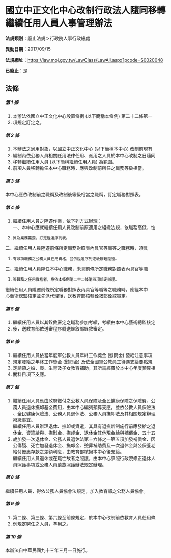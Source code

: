 # 國立中正文化中心改制行政法人隨同移轉繼續任用人員人事管理辦法

**法規類別**：廢止法規＞行政院人事行政總處

**異動日期**：2017/09/15  

**法規網址**：https://law.moj.gov.tw/LawClass/LawAll.aspx?pcode=S0020048

**已廢止**：是



## 法條
##### 第 1 條
1. 本辦法依國立中正文化中心設置條例 (以下簡稱本條例) 第二十二條第一
1. 項規定訂定之。

##### 第 2 條
1. 本辦法之適用對象，以國立中正文化中心 (以下簡稱本中心) 改制前現有
1. 編制內依公務人員相關任用法律任用、派用之人員於本中心改制之日隨同
1. 移轉繼續任用人員 (以下簡稱繼續任用人員) 為範圍。
1. 前項人員移轉擔任本中心職務時，應與改制前所任之職務等級相當。

##### 第 3 條
本中心應依改制前之職稱及改制後等級相當之職稱，訂定職務對照表。

##### 第 4 條
1. 繼續任用人員之陞遷作業，依下列方式辦理：  
一、本中心應就繼續任用人員改制前原適用之組織法規，依職務高低、性
1.     質及業務需要，訂定陞遷序列表。  
二、繼續任用人員陞遷前條所定職務對照表內具官等職等之職務時，須具
1.     有該項職務之公務人員任用資格，並依陞遷序列逐級辦理陞遷。  
三、繼續任用人員陞任本中心職務，未具前條所定職務對照表內具官等職
1.     等職務之任用資格者，應依本條例第二十二條第四項規定辦理。  
繼續任用人員陞遷前條所定職務對照表內具官等職等之職務時，應經本中  
心藝術總監核定並先派代理後，送教育部核轉銓敘部銓敘審定。

##### 第 5 條
1. 繼續任用人員以其銓敘審定之職務參加考績，考績由本中心藝術總監核定
1. 後，送教育部依送審程序轉送銓敘部銓敘審定。

##### 第 6 條
1. 繼續任用人員依當年度軍公教人員年終工作獎金 (慰問金) 發給注意事項
1. 規定發給之年終工作獎金 (慰問金) 及依全國軍公教員工待遇支給要點規
1. 定請領之婚、喪、生育及子女教育補助，其所需經費於本中心年度預算相
1. 關科目項下支應。

##### 第 7 條
1. 繼續任用人員應由政府繳付之公教人員保險及全民健康保險之保險費、公  
務人員退休撫卹基金費用，由本中心編列預算支應，並依公教人員保險法  
、全民健康保險法、公務人員退休法、公務人員撫卹法及其相關規定辦理  
撥繳事宜。  
繼續任用人員辦理退休、撫卹或資遣，其具有退撫新制施行前應發給之退  
休金、資遣給與、撫慰金、撫卹金、退休金其他現金給與補償金、五十五
1. 歲加發一次退休金、公務人員退休法第十六條之一第五項加發補償金、因  
公傷殘、死亡加發退休金、撫卹金、殮葬補助費及一次退休金與公保養老  
給付優惠存款之差額利息，由教育部核撥本中心後支給。  
繼續任用人員退休或在職亡故者之照護，由本中心參照行政院修正退休人  
員照護事項或公務人員遺族照護辦法規定辦理。

##### 第 8 條
繼續任用人員，得依公務人員協會法規定，加入教育部之公務人員協會。

##### 第 9 條
1. 第二條、第三條、第六條至前條規定，於本中心改制前依教育人員任用條
1. 例規定聘任之人員，準用之。

##### 第 10 條
本辦法自中華民國九十三年三月一日施行。


